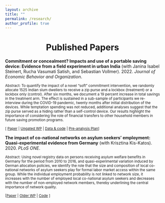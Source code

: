 ```yaml
---
layout: archive
title: ""
permalink: /research/
author_profile: true
---
```


# <center> Published Papers </center>

**Commitment or concealment? Impacts and use of a portable saving device: Evidence from a field experiment in urban India** (with Janina Isabel Steinert, Rucha Vasumati Satish, and Sebastian Vollmer). 2022. *Journal of Economic Behavior and Organization*. 

<small>
Abstract: To quantify the impact of a novel “soft” commitment intervention, we randomly allocate 1525 Indian slum dwellers to receive a zip purse and a lockbox (treatment) or a lockbox only (control). After six months, we document a 19 percent increase in total savings in the treatment arm. The effect is sustained in a sub-sample of participants we re-interview during the COVID-19 pandemic, twenty months after initial distribution of the devices. While temptation spending was not reduced, additional analyses suggest that the zip purse served as a hiding rather than a self-control device. Our results highlight the importance of considering the role of financial transfers to other household members in future saving promotion programs.</small>

<small> \[ [Paper](https://www-sciencedirect-com.proxy.bnl.lu/science/article/pii/S0167268121004984) | [Ungated WP](http://FelixStips.github.io/files/pune_rct_wp.pdf) | [Data & code](https://osf.io/p8dj5/) | [Pre-analysis Plan](http://FelixStips.github.io/files/pap_pune_rct.pdf)\] </small>


**The impact of co-national networks on asylum seekers’ employment: Quasi-experimental evidence from Germany** (with Krisztina Kis-Katos). 2020. *PLoS ONE*. 

<small>
Abstract: Using novel registry data on persons receiving asylum welfare benefits in Germany for the period from 2010 to 2016, and quasi-experimental variation induced by German allocation policies, we identify the role that the size and composition of local co-national networks of asylum seekers play for formal labor market access within the same group. While the individual employment probability is not linked to network size, it increases with the number of employed local co-national asylum seekers and decreases with the number of non-employed network members, thereby underlining the central importance of network quality.</small>

<small> \[[Paper](https://doi.org/10.1371/journal.pone.0236996) | [Older WP](http://FelixStips.github.io/files/dp_networks.pdf) | [Code](http://FelixStips.github.io/files/plosone_final.do) \] </small>
